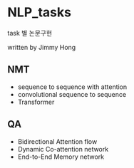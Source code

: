 # NLP_tasks

task 별 논문구현


written by Jimmy Hong 

## NMT 
- sequence to sequence with attention 
- convolutional sequence to sequence
- Transformer 


## QA
- Bidirectional Attention flow
- Dynamic Co-attention network
- End-to-End Memory network





